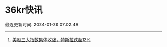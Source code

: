 # 36kr快讯

最近更新时间: 2024-01-26 07:02:49

--- 
1. [美股三大指数集体收涨，特斯拉跌超12%](https://www.36kr.com/newsflashes/2620601035757696) 
